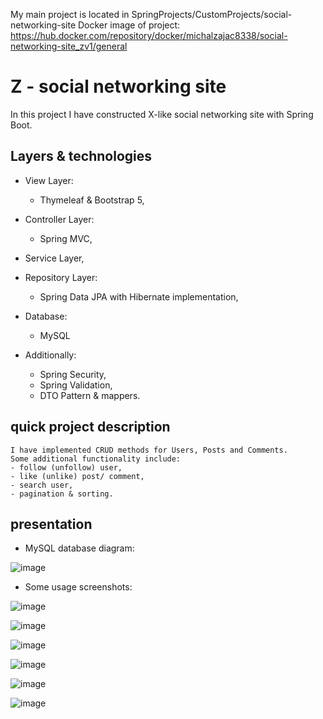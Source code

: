 My main project is located in SpringProjects/CustomProjects/social-networking-site
Docker image of project: https://hub.docker.com/repository/docker/michalzajac8338/social-networking-site_zv1/general

# Z - social networking site

In this project I have constructed X-like social networking site with Spring Boot.

## Layers & technologies

* View Layer:
    * Thymeleaf & Bootstrap 5,

* Controller Layer:
    * Spring MVC,

* Service Layer,

* Repository Layer:
    * Spring Data JPA with Hibernate implementation,

* Database:
    * MySQL

* Additionally:
    * Spring Security,
    * Spring Validation,
    * DTO Pattern & mappers.

## quick project description

    I have implemented CRUD methods for Users, Posts and Comments.
    Some additional functionality include:
    - follow (unfollow) user,
    - like (unlike) post/ comment,
    - search user,
    - pagination & sorting.

## presentation
* MySQL database diagram:

![image](https://github.com/michalzajac8338/michalzajac8338.github.io/assets/140641623/69cfab4e-4567-4617-baf0-99959abfc59a)

* Some usage screenshots:

![image](https://github.com/michalzajac8338/michalzajac8338.github.io/assets/140641623/984d340e-b54a-4359-80a2-3561f5a93d5e)

![image](https://github.com/michalzajac8338/michalzajac8338.github.io/assets/140641623/1b3eded2-41f5-45e9-99f6-b544a712f590)

![image](https://github.com/michalzajac8338/michalzajac8338.github.io/assets/140641623/08febe9a-bf06-4997-92dc-c7414bbced25)

![image](https://github.com/michalzajac8338/michalzajac8338.github.io/assets/140641623/00e44ae3-203c-4c68-955e-e3f52d1e1c41)

![image](https://github.com/michalzajac8338/michalzajac8338.github.io/assets/140641623/2c6a7c05-42fd-4f41-9a1d-5543077efeb1)

![image](https://github.com/michalzajac8338/michalzajac8338.github.io/assets/140641623/e82cc857-36d4-450e-b288-e1ba8abe45c4)
